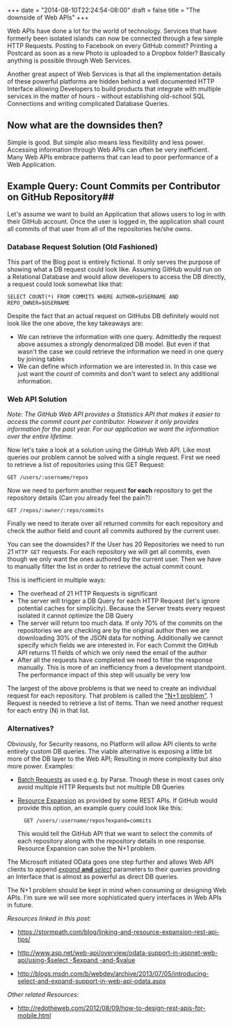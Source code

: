 +++
date = "2014-08-10T22:24:54-08:00"
draft = false
title = "The downside of Web APIs"
+++

Web APIs have done a lot for the world of technology. Services that have formerly been isolated islands can now be connected through a few simple HTTP Requests. Posting to Facebook on every GitHub commit? Printing a Postcard as soon as a new Photo is uploaded to a Dropbox folder? Basically anything is possible through Web Services.

Another great aspect of Web Services is that all the implementation details of these powerful platforms are hidden behind a well documented HTTP Interface allowing Developers to build products that integrate with multiple services in the matter of hours - without establishing old-school SQL Connections and writing complicated Database Queries.

## Now what are the downsides then?

Simple is good. But simple also means less flexibility and less power. Accessing information through Web APIs can often be very inefficient. Many Web APIs embrace patterns that can lead to poor performance of a Web Application.

## Example Query: Count Commits per Contributor on GitHub Repository##

Let's assume we want to build an Application that allows users to log in with their GitHub account. Once the user is logged in, the application shall count all commits of that user from all of the repositories he/she owns.

### Database Request Solution (Old Fashioned)

This part of the Blog post is entirely fictional. It only serves the purpose of showing what a DB request could look like. Assuming GitHub would run on a Relational Database and would allow developers to access the DB directly, a request could look somewhat like that:

	SELECT COUNT(*) FROM COMMITS WHERE AUTHOR=$USERNAME AND REPO_OWNER=$USERNAME

Despite the fact that an actual request on GitHubs DB definitely would not look like the one above, the key takeaways are:

- We can retrieve the information with one query. Admittedly the request above assumes a *strongly* denormalized DB model. But even if that wasn't the case we could retrieve the information we need in one query by joining tables
- We can define which information we are interested in. In this case we just want the *count* of commits and don't want to select any additional information.

### Web API Solution
*Note: The GitHub Web API provides a Statistics API that makes it easier to access the commit count per contributor. However it only provides information for the past year. For our application we want the information over the entire lifetime.*

Now let's take a look at a solution using the GitHub Web API. Like most queries our problem cannot be solved with a single request. First we need to retrieve a list of repositories using this GET Request:

	GET /users/:username/repos

Now we need to perform another request **for each** repository to get the repository details (Can you already feel the pain?):

	GET /repos/:owner/:repo/commits

Finally we need to iterate over all returned commits for each repository and check the author field and count all commits authored by the current user.

You can see the downsides? If the User has 20 Repositories we need to run 21 `HTTP GET` requests. For each repository we will get all commits, even though we only want the ones authored by the current user. Then we have to manually filter the list in order to retrieve the actual commit count.

This is inefficient in multiple ways:

- The overhead of 21 HTTP Requests is significant
- The server will trigger a DB Query for each HTTP Request (let's ignore potential caches for simplicity). Because the Server treats every request isolated it cannot optimize the DB Query
- The server will return too much data. If only 70% of the commits on the repositories we are checking are by the original author then we are downloading 30% of the JSON data for nothing. Additionally we cannot specify which fields we are interested in. For each Commit the GitHub API returns 11 fields of which we only need the email of the author
- After all the requests have completed we need to filter the response manually. This is more of an inefficiency from a development standpoint. The performance impact of this step will usually be very low

The largest of the above problems is that we need to create an individual request for each repository. That problem is called the ["N+1 problem"](http://www.infoq.com/articles/N-Plus-1). 1 Request is needed to retrieve a list of items. Than we need another request for each entry (N) in that list.

### Alternatives?

Obviously, for Security reasons, no Platform will allow API clients to write entirely custom DB queries. The viable alternative is exposing a little bit more of the DB layer to the Web API; Resulting in more complexity but also more power. Examples:

- [Batch Requests](https://parse.com/docs/rest#objects-batch) as used e.g. by Parse. Though these in most cases only avoid multiple HTTP Requests but not multiple DB Queries
- [Resource Expansion](https://stormpath.com/blog/linking-and-resource-expansion-rest-api-tips/) as provided by some REST APIs. If GitHub would provide this option, an example query could look like this:

       	GET /users/:username/repos?expand=commits

	This would tell the GitHub API that we want to select the commits of each repository along with the repository details in one response. Resource Expansion can solve the N+1 problem.

The Microsoft initiated OData goes one step further and allows Web API clients to append [*expand* **and** *select*](http://blogs.msdn.com/b/webdev/archive/2013/07/05/introducing-select-and-expand-support-in-web-api-odata.aspx) parameters to their queries providing an Interface that is almost as powerful as direct DB queries.

The N+1 problem should be kept in mind when consuming or designing Web APIs. I'm sure we will see more sophisticated query interfaces in Web APIs in future.


*Resources linked in this post:*

- https://stormpath.com/blog/linking-and-resource-expansion-rest-api-tips/

- http://www.asp.net/web-api/overview/odata-support-in-aspnet-web-api/using-$select,-$expand,-and-$value

- http://blogs.msdn.com/b/webdev/archive/2013/07/05/introducing-select-and-expand-support-in-web-api-odata.aspx

*Other related Resources:*

- http://redotheweb.com/2012/08/09/how-to-design-rest-apis-for-mobile.html
